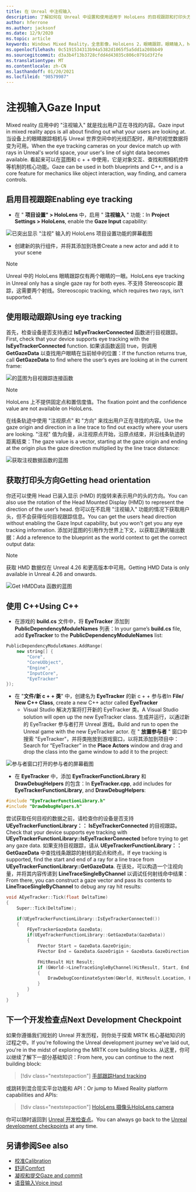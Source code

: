 ```yaml
---
title: 在 Unreal 中注视输入
description: 了解如何在 Unreal 中设置和使用适用于 HoloLens 的目视跟踪和打印头方向的目视输入。
author: hferrone
ms.author: jacksonf
ms.date: 12/9/2020
ms.topic: article
keywords: Windows Mixed Reality，全息影像，HoloLens 2，眼睛跟踪，眼睛输入，head 装显示，Unreal 引擎，混合现实耳机，windows Mixed Reality 耳机，虚拟现实耳机
ms.openlocfilehash: 0c5191534313b94a5382d1065f5a5dd1a208bb49
ms.sourcegitcommit: d3a3b4f13b3728cfdd4d43035c806c0791d3f2fe
ms.translationtype: MT
ms.contentlocale: zh-CN
ms.lasthandoff: 01/20/2021
ms.locfileid: "98579987"
---
```

# <a name="gaze-input"></a><span data-ttu-id="a63ed-104">注视输入</span><span class="sxs-lookup"><span data-stu-id="a63ed-104">Gaze Input</span></span>

<span data-ttu-id="a63ed-105">Mixed reality 应用中的 "注视输入" 就是找出用户正在寻找的内容。</span><span class="sxs-lookup"><span data-stu-id="a63ed-105">Gaze input in mixed reality apps is all about finding out what your users are looking at.</span></span> <span data-ttu-id="a63ed-106">当设备上的眼睛跟踪相机与 Unreal 世界空间中的光线匹配时，用户的视觉数据将变为可用。</span><span class="sxs-lookup"><span data-stu-id="a63ed-106">When the eye tracking cameras on your device match up with rays in Unreal's world space, your user's line of sight data becomes available.</span></span> <span data-ttu-id="a63ed-107">看起来可以在蓝图和 c + + 中使用，它是对象交互、查找和照相机控件等机制的核心功能。</span><span class="sxs-lookup"><span data-stu-id="a63ed-107">Gaze can be used in both blueprints and C++, and is a core feature for mechanics like object interaction, way finding, and camera controls.</span></span>

## <a name="enabling-eye-tracking"></a><span data-ttu-id="a63ed-108">启用目视跟踪</span><span class="sxs-lookup"><span data-stu-id="a63ed-108">Enabling eye tracking</span></span>

- <span data-ttu-id="a63ed-109">在 " **项目设置" > HoloLens** 中，启用 " **注视输入** " 功能：</span><span class="sxs-lookup"><span data-stu-id="a63ed-109">In **Project Settings > HoloLens**, enable the **Gaze Input** capability:</span></span>

![已突出显示 "注视" 输入的 HoloLens 项目设置功能的屏幕截图](images/unreal-gaze-img-01.png)

- <span data-ttu-id="a63ed-111">创建新的执行组件，并将其添加到场景</span><span class="sxs-lookup"><span data-stu-id="a63ed-111">Create a new actor and add it to your scene</span></span>

> [!NOTE]
> <span data-ttu-id="a63ed-112">Unreal 中的 HoloLens 眼睛跟踪仅有两个眼睛的一眼。</span><span class="sxs-lookup"><span data-stu-id="a63ed-112">HoloLens eye tracking in Unreal only has a single gaze ray for both eyes.</span></span> <span data-ttu-id="a63ed-113">不支持 Stereoscopic 跟踪，这需要两个射线。</span><span class="sxs-lookup"><span data-stu-id="a63ed-113">Stereoscopic tracking, which requires two rays, isn't supported.</span></span>

## <a name="using-eye-tracking"></a><span data-ttu-id="a63ed-114">使用眼动跟踪</span><span class="sxs-lookup"><span data-stu-id="a63ed-114">Using eye tracking</span></span>

<span data-ttu-id="a63ed-115">首先，检查设备是否支持通过 **IsEyeTrackerConnected** 函数进行目视跟踪。</span><span class="sxs-lookup"><span data-stu-id="a63ed-115">First, check that your device supports eye tracking with the **IsEyeTrackerConnected** function.</span></span>  <span data-ttu-id="a63ed-116">如果该函数返回 true，则调用 **GetGazeData** 以查找用户眼睛在当前帧中的位置：</span><span class="sxs-lookup"><span data-stu-id="a63ed-116">If the function returns true, call **GetGazeData** to find where the user’s eyes are looking at in the current frame:</span></span>

![的蓝图为目视跟踪连接函数](images/unreal-gaze-img-02.png)

> [!NOTE]
> <span data-ttu-id="a63ed-118">HoloLens 上不提供固定点和置信度值。</span><span class="sxs-lookup"><span data-stu-id="a63ed-118">The fixation point and the confidence value are not available on HoloLens.</span></span>

<span data-ttu-id="a63ed-119">在线条轨迹中使用 "注视原点" 和 "方向" 来找出用户正在寻找的内容。</span><span class="sxs-lookup"><span data-stu-id="a63ed-119">Use the gaze origin and direction in a line trace to find out exactly where your users are looking.</span></span>  <span data-ttu-id="a63ed-120">"注视" 值为向量，从注视原点开始，沿原点结束，并沿线条轨迹的距离结束：</span><span class="sxs-lookup"><span data-stu-id="a63ed-120">The gaze value is a vector, starting at the gaze origin and ending at the origin plus the gaze direction multiplied by the line trace distance:</span></span>

![获取注视数据函数的蓝图](images/unreal-gaze-img-03.png)

## <a name="getting-head-orientation"></a><span data-ttu-id="a63ed-122">获取打印头方向</span><span class="sxs-lookup"><span data-stu-id="a63ed-122">Getting head orientation</span></span>

<span data-ttu-id="a63ed-123">你还可以使用 Head 已装入显示 (HMD) 的旋转来表示用户的头的方向。</span><span class="sxs-lookup"><span data-stu-id="a63ed-123">You can also use the rotation of the Head Mounted Display (HMD) to represent the direction of the user’s head.</span></span> <span data-ttu-id="a63ed-124">你可以在不启用 "注视输入" 功能的情况下获取用户头，但不会获得任何目视跟踪信息。</span><span class="sxs-lookup"><span data-stu-id="a63ed-124">You can get the users head direction without enabling the Gaze Input capability, but you won't get you any eye tracking information.</span></span>  <span data-ttu-id="a63ed-125">添加对蓝图的引用作为世界上下文，以获取正确的输出数据：</span><span class="sxs-lookup"><span data-stu-id="a63ed-125">Add a reference to the blueprint as the world context to get the correct output data:</span></span>

> [!NOTE]
> <span data-ttu-id="a63ed-126">获取 HMD 数据仅在 Unreal 4.26 和更高版本中可用。</span><span class="sxs-lookup"><span data-stu-id="a63ed-126">Getting HMD Data is only available in Unreal 4.26 and onwards.</span></span>

![Get HMDData 函数的蓝图](images/unreal-gaze-img-04.png)

## <a name="using-c"></a><span data-ttu-id="a63ed-128">使用 C++</span><span class="sxs-lookup"><span data-stu-id="a63ed-128">Using C++</span></span>

- <span data-ttu-id="a63ed-129">在游戏的 **build.cs** 文件中，将 **EyeTracker** 添加到 **PublicDependencyModuleNames** 列表：</span><span class="sxs-lookup"><span data-stu-id="a63ed-129">In your game’s **build.cs** file, add **EyeTracker** to the **PublicDependencyModuleNames** list:</span></span>

```cpp
PublicDependencyModuleNames.AddRange(
    new string[] {
        "Core",
        "CoreUObject",
        "Engine",
        "InputCore",
        "EyeTracker"
});
```

- <span data-ttu-id="a63ed-130">在 "**文件/新 c + + 类**" 中，创建名为 **EyeTracker** 的新 c + + 参与者</span><span class="sxs-lookup"><span data-stu-id="a63ed-130">In **File/ New C++ Class**, create a new C++ actor called **EyeTracker**</span></span>
    - <span data-ttu-id="a63ed-131">Visual Studio 解决方案将打开新的 EyeTracker 类。</span><span class="sxs-lookup"><span data-stu-id="a63ed-131">A Visual Studio solution will open up the new EyeTracker class.</span></span> <span data-ttu-id="a63ed-132">生成并运行，以通过新的 EyeTracker 参与者打开 Unreal 游戏。</span><span class="sxs-lookup"><span data-stu-id="a63ed-132">Build and run to open the Unreal game with the new EyeTracker actor.</span></span>  <span data-ttu-id="a63ed-133">在 " **放置参与者** " 窗口中搜索 "EyeTracker"，并将类拖放到游戏窗口，以将其添加到项目中：</span><span class="sxs-lookup"><span data-stu-id="a63ed-133">Search for “EyeTracker” in the **Place Actors** window and drag and drop the class into the game window to add it to the project:</span></span>

![参与者窗口打开的参与者的屏幕截图](images/unreal-gaze-img-06.png)

- <span data-ttu-id="a63ed-135">在 **EyeTracker** 中，添加 **EyeTrackerFunctionLibrary** 和 **DrawDebugHelpers** 的包含：</span><span class="sxs-lookup"><span data-stu-id="a63ed-135">In **EyeTracker.cpp**, add includes for **EyeTrackerFunctionLibrary**, and **DrawDebugHelpers**:</span></span>

```cpp
#include "EyeTrackerFunctionLibrary.h"
#include "DrawDebugHelpers.h"
```

<span data-ttu-id="a63ed-136">尝试获取任何目视的数据之前，请检查你的设备是否支持 **UEyeTrackerFunctionLibrary：： IsEyeTrackerConnected** 的目视跟踪。</span><span class="sxs-lookup"><span data-stu-id="a63ed-136">Check that your device supports eye tracking with **UEyeTrackerFunctionLibrary::IsEyeTrackerConnected** before trying to get any gaze data.</span></span>  <span data-ttu-id="a63ed-137">如果支持目视跟踪，请从 **UEyeTrackerFunctionLibrary：： GetGazeData** 中查找线条跟踪的射线的起点和终点。</span><span class="sxs-lookup"><span data-stu-id="a63ed-137">If eye tracking is supported, find the start and end of a ray for a line trace from **UEyeTrackerFunctionLibrary::GetGazeData**.</span></span> <span data-ttu-id="a63ed-138">在该处，可以构造一个注视向量，并将其内容传递到 **LineTraceSingleByChannel** 以调试任何射线命中结果：</span><span class="sxs-lookup"><span data-stu-id="a63ed-138">From there, you can construct a gaze vector and pass its contents to **LineTraceSingleByChannel** to debug any ray hit results:</span></span>

```cpp
void AEyeTracker::Tick(float DeltaTime)
{
    Super::Tick(DeltaTime);

    if(UEyeTrackerFunctionLibrary::IsEyeTrackerConnected())
    {
        FEyeTrackerGazeData GazeData;
        if(UEyeTrackerFunctionLibrary::GetGazeData(GazeData))
        {
            FVector Start = GazeData.GazeOrigin;
            FVector End = GazeData.GazeOrigin + GazeData.GazeDirection * 100;

            FHitResult Hit Result;
            if (GWorld->LineTraceSingleByChannel(HitResult, Start, End, ECollisionChannel::ECC_Visiblity))
            {
                DrawDebugCoordinateSystem(GWorld, HitResult.Location, FQuat::Identity.Rotator(), 10);
            }
        }
    }
}
```

## <a name="next-development-checkpoint"></a><span data-ttu-id="a63ed-139">下一个开发检查点</span><span class="sxs-lookup"><span data-stu-id="a63ed-139">Next Development Checkpoint</span></span>

<span data-ttu-id="a63ed-140">如果你遵循我们规划的 Unreal 开发历程，则你处于探索 MRTK 核心基础知识的过程之中。</span><span class="sxs-lookup"><span data-stu-id="a63ed-140">If you're following the Unreal development journey we've laid out, you're in the midst of exploring the MRTK core building blocks.</span></span> <span data-ttu-id="a63ed-141">从这里，你可以继续了解下一部分基础知识：</span><span class="sxs-lookup"><span data-stu-id="a63ed-141">From here, you can continue to the next building block:</span></span>

> [!div class="nextstepaction"]
> [<span data-ttu-id="a63ed-142">手部跟踪</span><span class="sxs-lookup"><span data-stu-id="a63ed-142">Hand tracking</span></span>](unreal-hand-tracking.md)

<span data-ttu-id="a63ed-143">或跳转到混合现实平台功能和 API：</span><span class="sxs-lookup"><span data-stu-id="a63ed-143">Or jump to Mixed Reality platform capabilities and APIs:</span></span>

> [!div class="nextstepaction"]
> [<span data-ttu-id="a63ed-144">HoloLens 摄像头</span><span class="sxs-lookup"><span data-stu-id="a63ed-144">HoloLens camera</span></span>](unreal-hololens-camera.md)

<span data-ttu-id="a63ed-145">你可以随时返回到 [Unreal 开发检查点](unreal-development-overview.md#2-core-building-blocks)。</span><span class="sxs-lookup"><span data-stu-id="a63ed-145">You can always go back to the [Unreal development checkpoints](unreal-development-overview.md#2-core-building-blocks) at any time.</span></span>

## <a name="see-also"></a><span data-ttu-id="a63ed-146">另请参阅</span><span class="sxs-lookup"><span data-stu-id="a63ed-146">See also</span></span>
* [<span data-ttu-id="a63ed-147">校准</span><span class="sxs-lookup"><span data-stu-id="a63ed-147">Calibration</span></span>](/hololens/hololens-calibration)
* [<span data-ttu-id="a63ed-148">舒适</span><span class="sxs-lookup"><span data-stu-id="a63ed-148">Comfort</span></span>](../../design/comfort.md)
* [<span data-ttu-id="a63ed-149">凝视和提交</span><span class="sxs-lookup"><span data-stu-id="a63ed-149">Gaze and commit</span></span>](../../design/gaze-and-commit.md)
* [<span data-ttu-id="a63ed-150">语音输入</span><span class="sxs-lookup"><span data-stu-id="a63ed-150">Voice input</span></span>](../../out-of-scope/voice-design.md)
